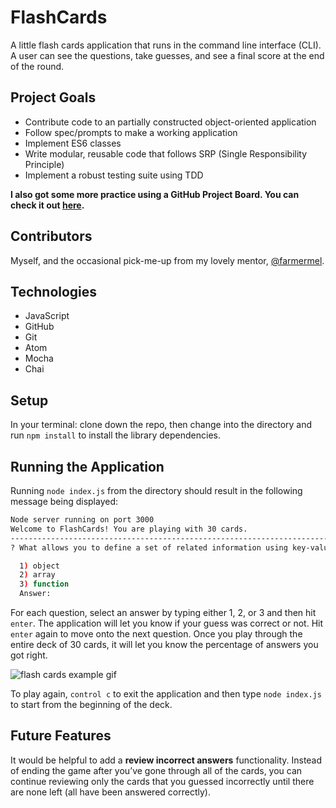 # FlashCards

A little flash cards application that runs in the command line interface (CLI). A user can see the questions, take guesses, and see a final score at the end of the round.

## Project Goals

* Contribute code to an partially constructed object-oriented application
* Follow spec/prompts to make a working application
* Implement ES6 classes
* Write modular, reusable code that follows SRP (Single Responsibility Principle)
* Implement a robust testing suite using TDD

**I also got some more practice using a GitHub Project Board. You can check it out [here](https://github.com/tashiad/flashcards/projects/1).**

## Contributors

Myself, and the occasional pick-me-up from my lovely mentor, [@farmermel](https://github.com/farmermel).

## Technologies

* JavaScript
* GitHub
* Git
* Atom
* Mocha
* Chai

## Setup

In your terminal: clone down the repo, then change into the directory and run `npm install` to install the library dependencies.

## Running the Application

Running `node index.js` from the directory should result in the following message being displayed:

```zsh
Node server running on port 3000
Welcome to FlashCards! You are playing with 30 cards.
-----------------------------------------------------------------------
? What allows you to define a set of related information using key-value pairs?

  1) object
  2) array
  3) function
  Answer:
```

For each question, select an answer by typing either 1, 2, or 3 and then hit `enter`. The application will let you know if your guess was correct or not. Hit `enter` again to move onto the next question. Once you play through the entire deck of 30 cards, it will let you know the percentage of answers you got right.

![flash cards example gif](https://media.giphy.com/media/d5d4ERO1B5tsPzyu59/giphy.gif)

To play again, `control c` to exit the application and then type `node index.js` to start from the beginning of the deck.

## Future Features

It would be helpful to add a **review incorrect answers** functionality. Instead of ending the game after you’ve gone through all of the cards, you can continue reviewing only the cards that you guessed incorrectly until there are none left (all have been answered correctly).
